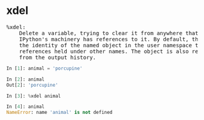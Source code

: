# xdel

<pre class="output">
%xdel:
    Delete a variable, trying to clear it from anywhere that
    IPython's machinery has references to it. By default, this uses
    the identity of the named object in the user namespace to remove
    references held under other names. The object is also removed
    from the output history.
</pre>

```python
In [1]: animal = 'porcupine'

In [2]: animal
Out[2]: 'porcupine'

In [3]: %xdel animal

In [4]: animal
NameError: name 'animal' is not defined
```
